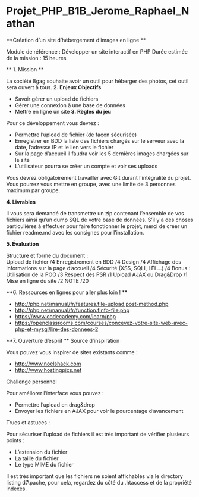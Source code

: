 # Projet_PHP_B1B_Jerome_Raphael_Nathan

**Création d’un site d’hébergement d’images en ligne **

Module de référence : Développer un site interactif en PHP
Durée estimée de la mission : 15 heures

** 1.	Mission **

La société 8gag souhaite avoir un outil pour héberger des photos, cet outil sera ouvert à tous.
**2.	Enjeux Objectifs**

-	Savoir gérer un upload de fichiers 
-	Gérer une connexion à une base de données 
-	Mettre en ligne un site 
**3.	Règles du jeu**

Pour ce développement vous devrez : 
-	Permettre l’upload de fichier (de façon sécurisée)
-	Enregistrer en BDD la liste des fichiers chargés sur le serveur avec la date, l’adresse IP et le lien vers le fichier 
-	Sur la page d’accueil il faudra voir les 5 dernières images chargées sur le site 
-	L’utilisateur pourra se créer un compte et voir ses uploads

Vous devrez obligatoirement travailler avec Git durant l’intégralité du projet.  Vous pourrez vous mettre en groupe, avec une limite de 3 personnes maximum par groupe.


 
**4.	Livrables**

Il vous sera demandé de transmettre un zip contenant l’ensemble de vos fichiers ainsi qu’un dump SQL de votre base de données. S’il y a des choses particulières à effectuer pour faire fonctionner le projet, merci de créer un fichier readme.md avec les consignes pour l’installation.  

**5.	Évaluation**

Structure et forme du document :	 
Upload de fichier	/4
Enregistrement en BDD	/4
Design 	/4
Affichage des informations sur la page d’accueil	/4
Sécurité (XSS, SQLI, LFI …)	/4
Bonus :	
Utilisation de la POO 	/3
Respect des PSR 	/1
Upload AJAX ou Drag&Drop 	/1
Mise en ligne du site 	/2
NOTE	/20

**6.	Ressources en lignes pour aller plus loin ! **

-	http://php.net/manual/fr/features.file-upload.post-method.php
-	http://php.net/manual/fr/function.finfo-file.php 
-	https://www.codecademy.com/learn/php
-	https://openclassrooms.com/courses/concevez-votre-site-web-avec-php-et-mysql/lire-des-donnees-2

**7.	Ouverture d’esprit **
Source d’inspiration

Vous pouvez vous inspirer de sites existants comme : 
-	http://www.noelshack.com 
-	http://www.hostingpics.net 


Challenge personnel

Pour améliorer l’interface vous pouvez : 
-	Permettre l’upload en drag&drop 
-	Envoyer les fichiers en AJAX pour voir le pourcentage d’avancement

Trucs et astuces :

Pour sécuriser l’upload de fichiers il est très important de vérifier plusieurs points : 
-	L’extension du fichier 
-	La taille du fichier 
-	Le type MIME du fichier 

Il est très important que les fichiers ne soient affichables via le directory listing d’Apache, pour cela, regardez du côté du .htaccess et de la propriété indexes.

